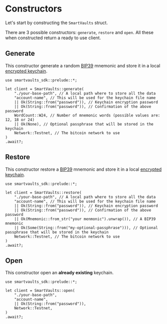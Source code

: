 # Constructors

Let's start by constructing the `SmartVaults` struct.

There are 3 possible constructors: `generate`, `restore` and `open`.
All these when constructed return a ready to use client.

## Generate

This constructor generate a random [BIP39](https://github.com/bitcoin/bips/blob/master/bip-0039.mediawiki) mnemonic and store
it in a local [encrypted keychain](./keychain.md).

```rust,no_run
use smartvaults_sdk::prelude::*;

let client = SmartVaults::generate(
    "./your-base-path", // A local path where to store all the data
    "account-name", // This will be used for the keychain file name
    || Ok(String::from("password")), // Keychain encryption password
    || Ok(String::from("password")), // Confirmation of the above password
    WordCount::W24, // Number of mnemonic words (possible values are: 12, 18 or 24)
    || Ok(None), // Optional passphrase that will be stored in the keychain
    Network::Testnet, // The bitcoin network to use
)
.await?;
```

## Restore

This constructor restore a [BIP39](https://github.com/bitcoin/bips/blob/master/bip-0039.mediawiki) mnemonic and store
it in a local [encrypted keychain](./keychain.md).

```rust,no_run
use smartvaults_sdk::prelude::*;

let client = SmartVaults::restore(
    "./your-base-path", // A local path where to store all the data
    "account-name", // This will be used for the keychain file name
    || Ok(String::from("password")), // Keychain encryption password
    || Ok(String::from("password")), // Confirmation of the above password
    || Ok(Mnemonic::from_str("your menmonic").unwrap()), // A BIP39 mnemonic
    || Ok(Some(String::from("my-optional-passphrase"))), // Optional passphrase that will be stored in the keychain
    Network::Testnet, // The bitcoin network to use
)
.await?;
```

## Open

This constructor open an **already existing** keychain.

```rust,no_run
use smartvaults_sdk::prelude::*;

let client = SmartVaults::open(
    "./your-base-path",
    "account-name",
    || Ok(String::from("password")),
    Network::Testnet,
)
.await?;
```